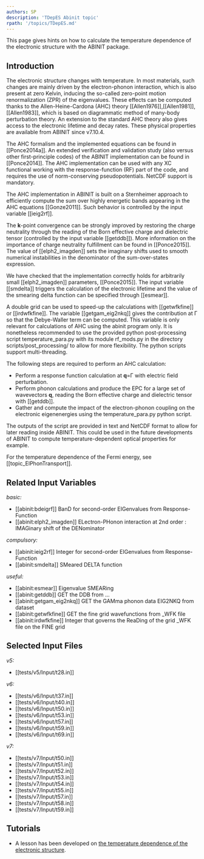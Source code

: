 ```yaml
---
authors: SP
description: 'TDepES Abinit topic'
rpath: '/topics/TDepES.md'
---
```

<!--
This file is automatically generated by mksite.py. All changes will be lost.
Change the input yaml files or the python code
-->

This page gives hints on how to calculate the temperature dependence of the electronic structure with the ABINIT package.

## Introduction

The electronic structure changes with temperature. In most materials, such
changes are mainly driven by the electron-phonon interaction, which is also
present at zero Kelvin, inducing the so-called zero-point motion
renormalization (ZPR) of the eigenvalues. These effects can be computed thanks
to the Allen-Heine-Cardona (AHC) theory
[[Allen1976]],[[Allen1981]],[[Allen1983]], which is based on diagrammatic
method of many-body perturbation theory. An extension to the standard AHC
theory also gives access to the electronic lifetime and decay rates. These
physical properties are available from ABINIT since v7.10.4.

The AHC formalism and the implemented equations can be found in
[[Ponce2014a]]. An extended verification and validation study (also versus
other first-principle codes) of the ABINIT implementation can be found in
[[Ponce2014]]. The AHC implementation can be used with any XC functional
working with the response-function (RF) part of the code, and requires the use
of norm-conserving pseudopotentials. NetCDF support is mandatory.

The AHC implementation in ABINIT is built on a Sternheimer approach to
efficiently compute the sum over highly energetic bands appearing in the AHC
equations [[Gonze2011]]. Such behavior is controlled by the input variable
[[ieig2rf]].

The **k**-point convergence can be strongly improved by restoring the charge
neutrality through the reading of the Born effective charge and dielectric
tensor (controlled by the input variable [[getddb]]). More information on the
importance of charge neutrality fulfillment can be found in [[Ponce2015]]. The
value of [[elph2_imagden]] sets the imaginary shifts used to smooth numerical
instabilities in the denominator of the sum-over-states expression.

We have checked that the implementation correctly holds for arbitrarily small
[[elph2_imagden]] parameters, [[Ponce2015]]. The input variable [[smdelta]]
triggers the calculation of the electronic lifetime and the value of the
smearing delta function can be specified through [[esmear]].

A double grid can be used to speed-up the calculations with [[getwfkfine]] or
[[irdwfkfine]]. The variable [[getgam_eig2nkq]] gives the contribution at Γ so
that the Debye-Waller term can be computed. This variable is only relevant for
calculations of AHC using the abinit program only. It is nonetheless
recommended to use the provided python post-processing script
temperature_para.py with its module rf_mods.py in the directory
scripts/post_processing/ to allow for more flexibility. The python scripts
support multi-threading.

The following steps are required to perform an AHC calculation:

* Perform a response function calculation at **q**=Γ with electric field perturbation.
* Perform phonon calculations and produce the EPC for a large set of wavevectors **q**, reading the Born effective charge and dielectric tensor with [[getddb]].
* Gather and compute the impact of the electron-phonon coupling on the electronic eigenenergies using the temperature_para.py python script.

The outputs of the script are provided in text and NetCDF format to allow for
later reading inside ABINIT. This could be used in the future developments of
ABINIT to compute temperature-dependent optical properties for example.

For the temperature dependence of the Fermi energy, see
[[topic_ElPhonTransport]].



## Related Input Variables

*basic:*

- [[abinit:bdeigrf]]  BanD for second-order EIGenvalues from Response-Function
- [[abinit:elph2_imagden]]  ELectron-PHonon interaction at 2nd order : IMAGinary shift of the DENominator
 
*compulsory:*

- [[abinit:ieig2rf]]  Integer for second-order EIGenvalues from Response-Function
- [[abinit:smdelta]]  SMeared DELTA function
 
*useful:*

- [[abinit:esmear]]  Eigenvalue SMEARing
- [[abinit:getddb]]  GET the DDB from ...
- [[abinit:getgam_eig2nkq]]  GET the GAMma phonon data EIG2NKQ from dataset
- [[abinit:getwfkfine]]  GET the fine grid wavefunctions from _WFK file
- [[abinit:irdwfkfine]]  Integer that governs the ReaDing of the grid _WFK file on the FINE grid
 

## Selected Input Files

*v5:*

- [[tests/v5/Input/t28.in]]
 
*v6:*

- [[tests/v6/Input/t37.in]]
- [[tests/v6/Input/t40.in]]
- [[tests/v6/Input/t50.in]]
- [[tests/v6/Input/t53.in]]
- [[tests/v6/Input/t57.in]]
- [[tests/v6/Input/t59.in]]
- [[tests/v6/Input/t69.in]]
 
*v7:*

- [[tests/v7/Input/t50.in]]
- [[tests/v7/Input/t51.in]]
- [[tests/v7/Input/t52.in]]
- [[tests/v7/Input/t53.in]]
- [[tests/v7/Input/t54.in]]
- [[tests/v7/Input/t55.in]]
- [[tests/v7/Input/t57.in]]
- [[tests/v7/Input/t58.in]]
- [[tests/v7/Input/t59.in]]
 

## Tutorials

* A lesson has been developed on [ the temperature dependence of the electronic structure](../../tutorial/generated_files/lesson_tdepes.html).

